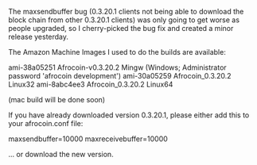 The maxsendbuffer bug (0.3.20.1 clients not being able to download the block chain from other 0.3.20.1 clients) was only going to get
worse as people upgraded, so I cherry-picked the bug fix and created a minor release yesterday.

The Amazon Machine Images I used to do the builds are available:

  ami-38a05251   Afrocoin-v0.3.20.2 Mingw    (Windows; Administrator password 'afrocoin development')
  ami-30a05259   Afrocoin_0.3.20.2 Linux32
  ami-8abc4ee3   Afrocoin_0.3.20.2 Linux64

(mac build will be done soon)

If you have already downloaded version 0.3.20.1, please either add this to your afrocoin.conf file:

  maxsendbuffer=10000
  maxreceivebuffer=10000

... or download the new version.
